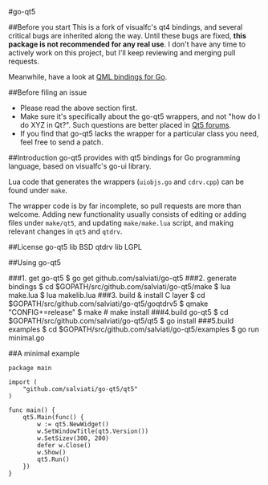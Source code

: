 #go-qt5

##Before you start
This is a fork of visualfc's qt4 bindings, and several critical bugs are inherited along the way. Until these bugs are fixed, **this package is not recommended for any real use**.
I don't have any time to actively work on this project, but I'll keep reviewing and merging pull requests.

Meanwhile, have a look at [QML bindings for Go](https://github.com/niemeyer/qml).

##Before filing an issue
* Please read the above section first.
* Make sure it's specifically about the go-qt5 wrappers, and not "how do I do XYZ in Qt?". Such questions are better placed in [Qt5 forums](http://qt-project.org/forums).
* If you find that go-qt5 lacks the wrapper for a particular class you need, feel free to send a patch.

##Introduction
go-qt5 provides with qt5 bindings for Go programming language, based on visualfc's go-ui library.

Lua code that generates the wrappers (`uiobjs.go` and `cdrv.cpp`) can be found under `make`.

The wrapper code is by far incomplete, so pull requests are more than welcome. Adding new functionality usually consists of editing or adding files under `make/qt5`, and updating `make/make.lua` script, and making relevant changes in `qt5` and `qtdrv`.


##License
	go-qt5 lib BSD
	qtdrv lib LGPL

##Using go-qt5

###1. get go-qt5
	$ go get github.com/salviati/go-qt5
###2. generate bindings
	$ cd $GOPATH/src/github.com/salviati/go-qt5/make
	$ lua make.lua
	$ lua makelib.lua
###3. build & install C layer
	$ cd $GOPATH/src/github.com/salviati/go-qt5/goqtdrv5
	$ qmake "CONFIG+=release"
	$ make
	# make install
###4.build go-qt5
	$ cd $GOPATH/src/github.com/salviati/go-qt5/qt5
	$ go install
###5.build examples
	$ cd $GOPATH/src/github.com/salviati/go-qt5/examples
	$ go run minimal.go

##A minimal example

	package main

	import (
	    "github.com/salviati/go-qt5/qt5"
    )
    
    func main() {
	    qt5.Main(func() {
		    w := qt5.NewWidget()
		    w.SetWindowTitle(qt5.Version())
		    w.SetSizev(300, 200)
		    defer w.Close()
		    w.Show()
		    qt5.Run()
	    })
    }
